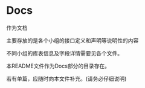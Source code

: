# Docs

作为文档

主要存放的是各个小组的接口定义和声明等说明性的内容

不同小组的库表信息及字段详情需要见各个文件。

本README文件作为Docs部分的目录存在。

若有单篇，应随时向本文件补充。(请务必仔细说明)


